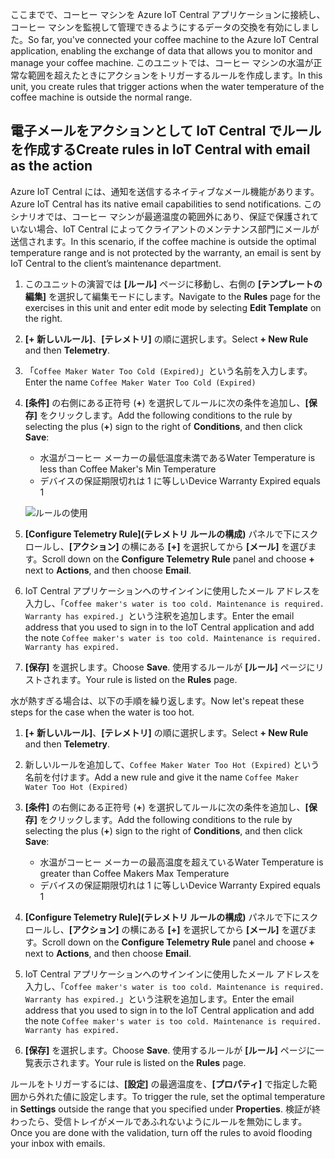 <span data-ttu-id="0afad-101">ここまでで、コーヒー マシンを Azure IoT Central アプリケーションに接続し、コーヒー マシンを監視して管理できるようにするデータの交換を有効にしました。</span><span class="sxs-lookup"><span data-stu-id="0afad-101">So far, you've connected your coffee machine to the Azure IoT Central application, enabling the exchange of data that allows you to monitor and manage your coffee machine.</span></span> <span data-ttu-id="0afad-102">このユニットでは、コーヒー マシンの水温が正常な範囲を超えたときにアクションをトリガーするルールを作成します。</span><span class="sxs-lookup"><span data-stu-id="0afad-102">In this unit, you create rules that trigger actions when the water temperature of the coffee machine is outside the normal range.</span></span> 

## <a name="create-rules-in-iot-central-with-email-as-the-action"></a><span data-ttu-id="0afad-103">電子メールをアクションとして IoT Central でルールを作成する</span><span class="sxs-lookup"><span data-stu-id="0afad-103">Create rules in IoT Central with email as the action</span></span>

<span data-ttu-id="0afad-104">Azure IoT Central には、通知を送信するネイティブなメール機能があります。</span><span class="sxs-lookup"><span data-stu-id="0afad-104">Azure IoT Central has its native email capabilities to send notifications.</span></span> <span data-ttu-id="0afad-105">このシナリオでは、コーヒー マシンが最適温度の範囲外にあり、保証で保護されていない場合、IoT Central によってクライアントのメンテナンス部門にメールが送信されます。</span><span class="sxs-lookup"><span data-stu-id="0afad-105">In this scenario, if the coffee machine is outside the optimal temperature range and is not protected by the warranty, an email is sent by IoT Central to the client’s maintenance department.</span></span>

1. <span data-ttu-id="0afad-106">このユニットの演習では **[ルール]** ページに移動し、右側の **[テンプレートの編集]** を選択して編集モードにします。</span><span class="sxs-lookup"><span data-stu-id="0afad-106">Navigate to the **Rules** page for the exercises in this unit and enter edit mode by selecting **Edit Template** on the right.</span></span> 
1. <span data-ttu-id="0afad-107">**[+ 新しいルール]**、**[テレメトリ]** の順に選択します。</span><span class="sxs-lookup"><span data-stu-id="0afad-107">Select **+ New Rule** and then **Telemetry**.</span></span> 

1. <span data-ttu-id="0afad-108">「`Coffee Maker Water Too Cold (Expired)`」という名前を入力します。</span><span class="sxs-lookup"><span data-stu-id="0afad-108">Enter the name `Coffee Maker Water Too Cold (Expired)`</span></span>

1. <span data-ttu-id="0afad-109">**[条件]** の右側にある正符号 (**+**) を選択してルールに次の条件を追加し、**[保存]** をクリックします。</span><span class="sxs-lookup"><span data-stu-id="0afad-109">Add the following conditions to the rule by selecting the plus (**+**) sign to the right of **Conditions**, and then click **Save**:</span></span>      
    - <span data-ttu-id="0afad-110">水温がコーヒー メーカーの最低温度未満である</span><span class="sxs-lookup"><span data-stu-id="0afad-110">Water Temperature is less than Coffee Maker's Min Temperature</span></span>
    - <span data-ttu-id="0afad-111">デバイスの保証期限切れは 1 に等しい</span><span class="sxs-lookup"><span data-stu-id="0afad-111">Device Warranty Expired equals 1</span></span>

    ![ルールの使用](../media/5-flow-a.png)

1. <span data-ttu-id="0afad-113">**[Configure Telemetry Rule]\(テレメトリ ルールの構成\)** パネルで下にスクロールし、**[アクション]** の横にある **[+]** を選択してから **[メール]** を選びます。</span><span class="sxs-lookup"><span data-stu-id="0afad-113">Scroll down on the **Configure Telemetry Rule** panel and choose **+** next to **Actions**, and then choose **Email**.</span></span>

1. <span data-ttu-id="0afad-114">IoT Central アプリケーションへのサインインに使用したメール アドレスを入力し、「`Coffee maker's water is too cold. Maintenance is required.  Warranty has expired.`」という注釈を追加します。</span><span class="sxs-lookup"><span data-stu-id="0afad-114">Enter the email address that you used to sign in to the IoT Central application and add the note `Coffee maker's water is too cold. Maintenance is required.  Warranty has expired.`</span></span>

1. <span data-ttu-id="0afad-115">**[保存]** を選択します。</span><span class="sxs-lookup"><span data-stu-id="0afad-115">Choose **Save**.</span></span> <span data-ttu-id="0afad-116">使用するルールが **[ルール]** ページにリストされます。</span><span class="sxs-lookup"><span data-stu-id="0afad-116">Your rule is listed on the **Rules** page.</span></span>

<span data-ttu-id="0afad-117">水が熱すぎる場合は、以下の手順を繰り返します。</span><span class="sxs-lookup"><span data-stu-id="0afad-117">Now let's repeat these steps for the case when the water is too hot.</span></span> 

1. <span data-ttu-id="0afad-118">**[+ 新しいルール]**、**[テレメトリ]** の順に選択します。</span><span class="sxs-lookup"><span data-stu-id="0afad-118">Select **+ New Rule** and then **Telemetry**.</span></span>

1. <span data-ttu-id="0afad-119">新しいルールを追加して、`Coffee Maker Water Too Hot (Expired)` という名前を付けます。</span><span class="sxs-lookup"><span data-stu-id="0afad-119">Add a new rule and give it the name `Coffee Maker Water Too Hot (Expired)`</span></span>

1. <span data-ttu-id="0afad-120">**[条件]** の右側にある正符号 (**+**) を選択してルールに次の条件を追加し、**[保存]** をクリックします。</span><span class="sxs-lookup"><span data-stu-id="0afad-120">Add the following conditions to the rule by selecting the plus (**+**) sign to the right of **Conditions**, and then click **Save**:</span></span>      
    - <span data-ttu-id="0afad-121">水温がコーヒー メーカーの最高温度を超えている</span><span class="sxs-lookup"><span data-stu-id="0afad-121">Water Temperature is greater than Coffee Makers Max Temperature</span></span>
    - <span data-ttu-id="0afad-122">デバイスの保証期限切れは 1 に等しい</span><span class="sxs-lookup"><span data-stu-id="0afad-122">Device Warranty Expired equals 1</span></span>

1. <span data-ttu-id="0afad-123">**[Configure Telemetry Rule]\(テレメトリ ルールの構成\)** パネルで下にスクロールし、**[アクション]** の横にある **[+]** を選択してから **[メール]** を選びます。</span><span class="sxs-lookup"><span data-stu-id="0afad-123">Scroll down on the **Configure Telemetry Rule** panel and choose **+** next to **Actions**, and then choose **Email**.</span></span>

1. <span data-ttu-id="0afad-124">IoT Central アプリケーションへのサインインに使用したメール アドレスを入力し、「`Coffee maker's water is too cold. Maintenance is required.  Warranty has expired.`」という注釈を追加します。</span><span class="sxs-lookup"><span data-stu-id="0afad-124">Enter the email address that you used to sign in to the IoT Central application and add the note `Coffee maker's water is too cold. Maintenance is required.  Warranty has expired.`</span></span>

1. <span data-ttu-id="0afad-125">**[保存]** を選択します。</span><span class="sxs-lookup"><span data-stu-id="0afad-125">Choose **Save**.</span></span> <span data-ttu-id="0afad-126">使用するルールが **[ルール]** ページに一覧表示されます。</span><span class="sxs-lookup"><span data-stu-id="0afad-126">Your rule is listed on the **Rules** page.</span></span>

<span data-ttu-id="0afad-127">ルールをトリガーするには、**[設定]** の最適温度を、**[プロパティ]** で指定した範囲から外れた値に設定します。</span><span class="sxs-lookup"><span data-stu-id="0afad-127">To trigger the rule, set the optimal temperature in **Settings** outside the range that you specified under **Properties**.</span></span> <span data-ttu-id="0afad-128">検証が終わったら、受信トレイがメールであふれないようにルールを無効にします。</span><span class="sxs-lookup"><span data-stu-id="0afad-128">Once you are done with the validation, turn off the rules to avoid flooding your inbox with emails.</span></span>